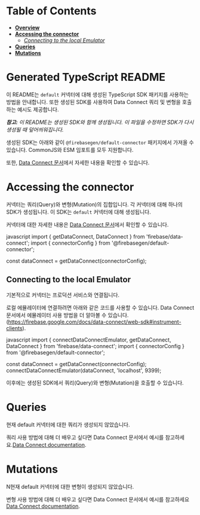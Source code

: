 # Table of Contents
- [**Overview**](#generated-typescript-readme)
- [**Accessing the connector**](#accessing-the-connector)
  - [*Connecting to the local Emulator*](#connecting-to-the-local-emulator)
- [**Queries**](#queries)
- [**Mutations**](#mutations)

# Generated TypeScript README
이 README는 `default` 커넥터에 대해 생성된 TypeScript SDK 패키지를 사용하는 방법을 안내합니다. 또한 생성된 SDK를 사용하여 Data Connect 쿼리 및 변형을 호출하는 예시도 제공합니다.

***참고:** 이 README는 생성된 SDK와 함께 생성됩니다. 이 파일을 수정하면 SDK가 다시 생성될 때 덮어씌워집니다.*

생성된 SDK는 아래와 같이 `@firebasegen/default-connector` 패키지에서 가져올 수 있습니다. CommonJS와 ESM 임포트를 모두 지원합니다.

또한, [Data Connect 문서](https://firebase.google.com/docs/data-connect/web-sdk#set-client)에서 자세한 내용을 확인할 수 있습니다.


# Accessing the connector
커넥터는 쿼리(Query)와 변형(Mutation)의 집합입니다. 각 커넥터에 대해 하나의 SDK가 생성됩니다. 이 SDK는 `default` 커넥터에 대해 생성됩니다.

커넥터에 대한 자세한 내용은 [Data Connect 문서](https://firebase.google.com/docs/data-connect#how-does)에서 확인할 수 있습니다.

javascript
import { getDataConnect, DataConnect } from 'firebase/data-connect';
import { connectorConfig } from '@firebasegen/default-connector';

const dataConnect = getDataConnect(connectorConfig);


## Connecting to the local Emulator
기본적으로 커넥터는 프로덕션 서비스와 연결됩니다.

로컬 에뮬레이터에 연결하려면 아래와 같은 코드를 사용할 수 있습니다. Data Connect 문서에서 에뮬레이터 사용 방법을 더 알아볼 수 있습니다.
(https://firebase.google.com/docs/data-connect/web-sdk#instrument-clients).

javascript
import { connectDataConnectEmulator, getDataConnect, DataConnect } from 'firebase/data-connect';
import { connectorConfig } from '@firebasegen/default-connector';

const dataConnect = getDataConnect(connectorConfig);
connectDataConnectEmulator(dataConnect, 'localhost', 9399);


이후에는 생성된 SDK에서 쿼리(Query)와 변형(Mutation)을 호출할 수 있습니다.

# Queries

현재 default 커넥터에 대한 쿼리가 생성되지 않았습니다.

쿼리 사용 방법에 대해 더 배우고 싶다면 Data Connect 문서에서 예시를 참고하세요.[Data Connect documentation](https://firebase.google.com/docs/data-connect/web-sdk#using-queries).

# Mutations
N현재 default 커넥터에 대한 변형이 생성되지 않았습니다.

변형 사용 방법에 대해 더 배우고 싶다면 Data Connect 문서에서 예시를 참고하세요 [Data Connect documentation](https://firebase.google.com/docs/data-connect/web-sdk#using-mutations).
